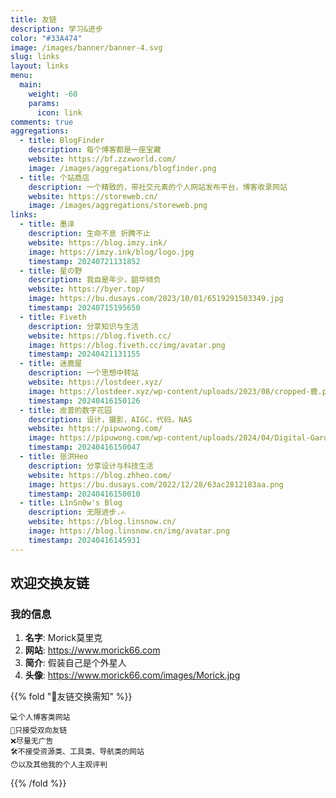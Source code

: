 ```yaml
---
title: 友链
description: 学习&进步
color: "#33A474"
image: /images/banner/banner-4.svg
slug: links
layout: links
menu:
  main:
    weight: -60
    params:
      icon: link
comments: true
aggregations:
  - title: BlogFinder
    description: 每个博客都是一座宝藏
    website: https://bf.zzxworld.com/
    image: /images/aggregations/blogfinder.png
  - title: 个站商店
    description: 一个精致的，带社交元素的个人网站发布平台，博客收录网站
    website: https://storeweb.cn/
    image: /images/aggregations/storeweb.png
links:
  - title: 墨泽
    description: 生命不息 折腾不止
    website: https://blog.imzy.ink/
    image: https://imzy.ink/blog/logo.jpg
    timestamp: 20240721131852
  - title: 星の野
    description: 我自是年少，韶华倾负
    website: https://byer.top/
    image: https://bu.dusays.com/2023/10/01/6519291503349.jpg
    timestamp: 20240715195650
  - title: Fiveth
    description: 分享知识与生活
    website: https://blog.fiveth.cc/
    image: https://blog.fiveth.cc/img/avatar.png
    timestamp: 20240421131155
  - title: 迷鹿屋
    description: 一个思想中转站
    website: https://lostdeer.xyz/
    image: https://lostdeer.xyz/wp-content/uploads/2023/08/cropped-鹿.png
    timestamp: 20240416150126
  - title: 皮普的数字花园
    description: 设计，摄影，AIGC，代码，NAS
    website: https://pipuwong.com/
    image: https://pipuwong.com/wp-content/uploads/2024/04/Digital-Garden-icon.webp
    timestamp: 20240416150047
  - title: 张洪Heo
    description: 分享设计与科技生活
    website: https://blog.zhheo.com/
    image: https://bu.dusays.com/2022/12/28/63ac2812183aa.png
    timestamp: 20240416150010
  - title: L1nSn0w's Blog
    description: 无限进步.✍️
    website: https://blog.linsnow.cn/
    image: https://blog.linsnow.cn/img/avatar.png
    timestamp: 20240416145931
---
```


## 欢迎交换友链

### 我的信息

1. **名字**: Morick莫里克
2. **网站**: https://www.morick66.com
3. **简介**: 假装自己是个外星人
4. **头像**: https://www.morick66.com/images/Morick.jpg

{{% fold "💭友链交换需知" %}}

```
💻个人博客类网站
🔗只接受双向友链
❌尽量无广告
🛠不接受资源类、工具类、导航类的网站
😯以及其他我的个人主观评判
```

{{% /fold %}}

